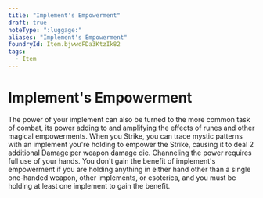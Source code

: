 ```yaml
---
title: "Implement's Empowerment"
draft: true
noteType: ":luggage:"
aliases: "Implement's Empowerment"
foundryId: Item.bjwwdFDa3KtzIk82
tags:
  - Item
---
```


# Implement's Empowerment

The power of your implement can also be turned to the more common task of combat, its power adding to and amplifying the effects of runes and other magical empowerments. When you Strike, you can trace mystic patterns with an implement you're holding to empower the Strike, causing it to deal 2 additional Damage per weapon damage die. Channeling the power requires full use of your hands. You don't gain the benefit of implement's empowerment if you are holding anything in either hand other than a single one-handed weapon, other implements, or esoterica, and you must be holding at least one implement to gain the benefit.
